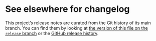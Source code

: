 # See elsewhere for changelog

This project’s release notes are curated from the Git history of its main
branch. You can find them by looking at [the version of this file on the
`release` branch][branch] or the [GitHub release history][gh-releases].

[branch]: https://github.com/tectonic-typesetting/tectonic/blob/release/crates/io_base/CHANGELOG.md
[gh-releases]: https://github.com/tectonic-typesetting/tectonic/releases
